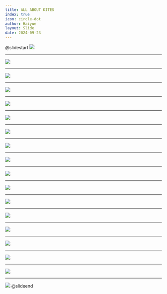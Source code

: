```yaml
---
title: ALL ABOUT KITES
index: true
icon: circle-dot
author: Haiyue
layout: Slide
date: 2024-09-23
---
```

 
@slidestart
![](/reading/english/Level-N/ALL%20ABOUT%20KITES/001.webp)

---

![](/reading/english/Level-N/ALL%20ABOUT%20KITES/002.webp)

---

![](/reading/english/Level-N/ALL%20ABOUT%20KITES/003.webp)

---

![](/reading/english/Level-N/ALL%20ABOUT%20KITES/004.webp)

---

![](/reading/english/Level-N/ALL%20ABOUT%20KITES/005.webp)

---

![](/reading/english/Level-N/ALL%20ABOUT%20KITES/006.webp)

---

![](/reading/english/Level-N/ALL%20ABOUT%20KITES/007.webp)

---

![](/reading/english/Level-N/ALL%20ABOUT%20KITES/008.webp)

---

![](/reading/english/Level-N/ALL%20ABOUT%20KITES/009.webp)

---

![](/reading/english/Level-N/ALL%20ABOUT%20KITES/010.webp)

---

![](/reading/english/Level-N/ALL%20ABOUT%20KITES/011.webp)

---

![](/reading/english/Level-N/ALL%20ABOUT%20KITES/012.webp)

---

![](/reading/english/Level-N/ALL%20ABOUT%20KITES/013.webp)

---

![](/reading/english/Level-N/ALL%20ABOUT%20KITES/014.webp)

---

![](/reading/english/Level-N/ALL%20ABOUT%20KITES/015.webp)

---

![](/reading/english/Level-N/ALL%20ABOUT%20KITES/016.webp)

---

![](/reading/english/Level-N/ALL%20ABOUT%20KITES/017.webp)

---

![](/reading/english/Level-N/ALL%20ABOUT%20KITES/018.webp)
@slideend